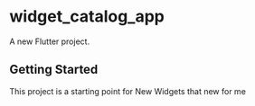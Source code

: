 # widget_catalog_app

A new Flutter project.

## Getting Started

This project is a starting point for New Widgets that new for me

